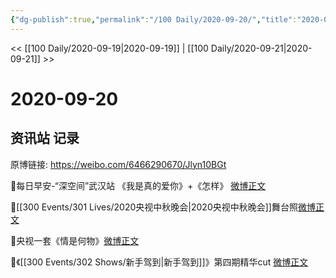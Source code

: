 ```yaml
---
{"dg-publish":true,"permalink":"/100 Daily/2020-09-20/","title":"2020-09-20","created":"2023-04-08T12:52:43.966+08:00","updated":"2023-04-08T12:53:56.320+08:00"}
---
```



<< [[100 Daily/2020-09-19\|2020-09-19]] | [[100 Daily/2020-09-21\|2020-09-21]] >>

# 2020-09-20

## 资讯站 记录

原博链接: https://weibo.com/6466290670/Jlyn10BGt

🎵每日早安-“深空间”武汉站
《我是真的爱你》+《怎样》
[微博正文](https://m.weibo.cn/6466290670/4551154882843943)

🎵[[300 Events/301 Lives/2020央视中秋晚会\|2020央视中秋晚会]]舞台照[微博正文](https://m.weibo.cn/6466290670/4551282620893420)

🎵央视一套《情是何物》[微博正文](https://m.weibo.cn/6466290670/4551368792090608)

🎵《[[300 Events/302 Shows/新手驾到\|新手驾到]]》第四期精华cut [微博正文](https://m.weibo.cn/6466290670/4551262018999734)
